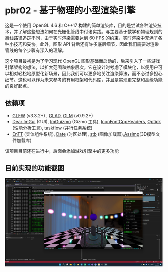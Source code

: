 # pbr02 - 基于物理的小型渲染引擎

这是一个使用 OpenGL 4.6 和 C++17 构建的简单渲染库，目的是尝试各种渲染技术，并了解这些想法如何在光栅化管线中付诸实践。与主要基于数学和物理规则的离线路径追踪不同，由于实时渲染需要达到 60 FPS 的约束，实时渲染中充满了各种小技巧和妥协。此外，图形 API 背后还有许多底层细节，因此我们需要对渲染管线的每个步骤有深入的理解。

这个项目最初是为了学习现代 OpenGL 图形基础而启动的，后来引入了一些游戏引擎架构的想法，以扩大范围和抽象层次。它在设计时考虑了模块化，以便用户可以相对轻松地原型化新场景，因此我们可以更多地关注渲染算法，而不必过多担心细节。这也可以作为未来参考的有用框架和代码库，并且是实现更完整和高级功能的良好起点。

## 依赖项

- [GLFW](https://en.wikipedia.org/wiki/GLFW) (v3.3.2+) , [GLAD](https://glad.dav1d.de/), [GLM](https://glm.g-truc.net/0.9.2/api/index.html) (v0.9.2+)
- [Dear ImGui](https://github.com/ocornut/imgui) (GUI), [ImGuizmo](https://github.com/CedricGuillemet/ImGuizmo) (Gizmo 工具), [IconFontCppHeaders](https://github.com/juliettef/IconFontCppHeaders), [Optick](https://github.com/bombomby/optick) (性能分析工具), [taskflow](https://github.com/taskflow/taskflow) (并行任务系统)
- [EnTT](https://github.com/skypjack/entt) (实体组件系统), [Date](https://github.com/HowardHinnant/date) (时区处理), [stb](https://github.com/nothings/stb) (图像加载器),[Assimp](https://github.com/assimp/assimp)(3D模型文件加载库)

该项目目前还在进行中，后面会添加游戏引擎中的更多功能

## 目前实现的功能截图
![alt text](image/README/image-1.png)





